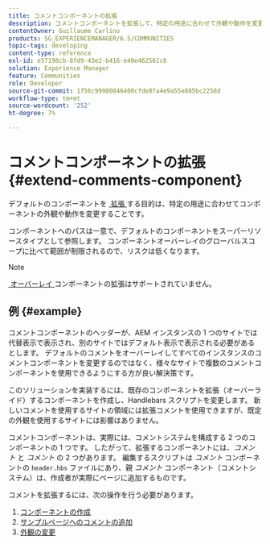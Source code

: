 ```yaml
---
title: コメントコンポーネントの拡張
description: コメントコンポーネントを拡張して、特定の用途に合わせて外観や動作を変更する
contentOwner: Guillaume Carlino
products: SG_EXPERIENCEMANAGER/6.5/COMMUNITIES
topic-tags: developing
content-type: reference
exl-id: e57198cb-8fd9-43e2-b416-e40e462561c8
solution: Experience Manager
feature: Communities
role: Developer
source-git-commit: 1f56c99980846400cfde8fa4e9a55e885bc2258d
workflow-type: tm+mt
source-wordcount: '252'
ht-degree: 7%

---
```


# コメントコンポーネントの拡張  {#extend-comments-component}

デフォルトのコンポーネントを [&#x200B; 拡張 &#x200B;](client-customize.md#extensions) する目的は、特定の用途に合わせてコンポーネントの外観や動作を変更することです。

コンポーネントへのパスは一意で、デフォルトのコンポーネントをスーパーリソースタイプとして参照します。 コンポーネントオーバーレイのグローバルスコープに比べて範囲が制限されるので、リスクは低くなります。

>[!NOTE]
>
>[&#x200B; オーバーレイ &#x200B;](client-customize.md#overlays) コンポーネントの拡張はサポートされていません。

## 例 {#example}

コメントコンポーネントのヘッダーが、AEM インスタンスの 1 つのサイトでは代替表示で表示され、別のサイトではデフォルト表示で表示される必要があるとします。 デフォルトのコメントをオーバーレイしてすべてのインスタンスのコメントコンポーネントを変更するのではなく、様々なサイトで複数のコメントコンポーネントを使用できるようにする方が良い解決策です。

このソリューションを実装するには、既存のコンポーネントを拡張（オーバーライド）するコンポーネントを作成し、Handlebars スクリプトを変更します。 新しいコメントを使用するサイトの領域には拡張コメントを使用できますが、既定の外観を使用するサイトには影響はありません。

コメントコンポーネントは、実際には、コメントシステムを構成する 2 つのコンポーネントの 1 つです。 したがって、拡張するコンポーネントには、*コメント* と *コメント* の 2 つがあります。 編集するスクリプトは *コメント* コンポーネントの `header.hbs` ファイルにあり、親 *コメント* コンポーネント（コメントシステム）は、作成者が実際にページに追加するものです。

コメントを拡張するには、次の操作を行う必要があります。

1. [コンポーネントの作成](extend-create-components.md)
1. [サンプルページへのコメントの追加](extend-sample-page.md)
1. [外観の変更](extend-alter-appearance.md)
